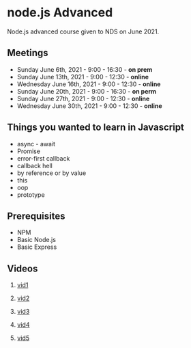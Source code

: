 # node.js Advanced

Node.js advanced course given to NDS on June 2021.

## Meetings

- Sunday June 6th, 2021 - 9:00 - 16:30 - **on prem**
- Sunday June 13th, 2021 - 9:00 - 12:30 - **online**
- Wednesday June 16th, 2021 - 9:00 - 12:30 - **online**
- Sunday June 20th, 2021 - 9:00 - 16:30 - **on perm**
- Sunday June 27th, 2021 - 9:00 - 12:30 - **online**
- Wednesday June 30th, 2021 - 9:00 - 12:30 - **online**

## Things you wanted to learn in Javascript

- async - await
- Promise
- error-first callback
- callback hell
- by reference or by value
- this
- oop
- prototype

## Prerequisites

- NPM
- Basic Node.js
- Basic Express

## Videos

1. [vid1](https://synamedia-my.sharepoint.com/:v:/p/oliberman/EQzZm47TptBIg32s3k6UUiYBR3Gc8deEBUouHyj_ro12CA)

2. [vid2](https://synamedia-my.sharepoint.com/:v:/p/oliberman/Ecwebi_9lH1JptGQrzCKEXQB6J2Jt24tsIeCAKcN9hF34Q)

3. [vid3](https://synamedia-my.sharepoint.com/:v:/p/oliberman/ET0Xck32zHlAqkCk3YLnowYBf83OvyO87z3HlPQP3Rad6w)

4. [vid4](https://synamedia-my.sharepoint.com/:v:/p/abichman/EVAES70ucpNGpzn8WXeqlcIBbcwOGvLL69XYWo-mDhrB4A) 

5. [vid5](https://synamedia-my.sharepoint.com/:v:/p/oliberman/ESKkC9BrjR5HlGxHwOe5EGoB8o5Zp2xkOYvoWdn1OZEMPQ)
